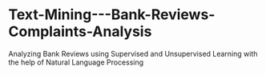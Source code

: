 # Text-Mining---Bank-Reviews-Complaints-Analysis
Analyzing Bank Reviews using Supervised and Unsupervised Learning with the help of Natural Language Processing
